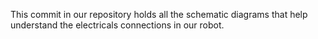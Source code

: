 This commit in our repository holds all the schematic diagrams that help understand the electricals connections in our robot. 
